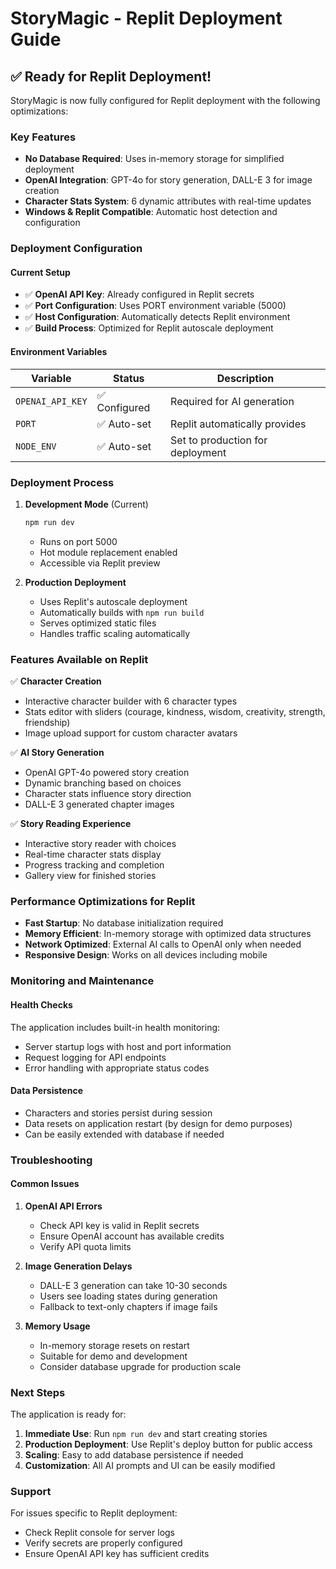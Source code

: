 # StoryMagic - Replit Deployment Guide

## ✅ Ready for Replit Deployment!

StoryMagic is now fully configured for Replit deployment with the following optimizations:

### Key Features
- **No Database Required**: Uses in-memory storage for simplified deployment
- **OpenAI Integration**: GPT-4o for story generation, DALL-E 3 for image creation
- **Character Stats System**: 6 dynamic attributes with real-time updates
- **Windows & Replit Compatible**: Automatic host detection and configuration

### Deployment Configuration

#### Current Setup
- ✅ **OpenAI API Key**: Already configured in Replit secrets
- ✅ **Port Configuration**: Uses PORT environment variable (5000)
- ✅ **Host Configuration**: Automatically detects Replit environment
- ✅ **Build Process**: Optimized for Replit autoscale deployment

#### Environment Variables
| Variable | Status | Description |
|----------|---------|-------------|
| `OPENAI_API_KEY` | ✅ Configured | Required for AI generation |
| `PORT` | ✅ Auto-set | Replit automatically provides |
| `NODE_ENV` | ✅ Auto-set | Set to production for deployment |

### Deployment Process

1. **Development Mode** (Current)
   ```bash
   npm run dev
   ```
   - Runs on port 5000
   - Hot module replacement enabled
   - Accessible via Replit preview

2. **Production Deployment**
   - Uses Replit's autoscale deployment
   - Automatically builds with `npm run build`
   - Serves optimized static files
   - Handles traffic scaling automatically

### Features Available on Replit

✅ **Character Creation**
- Interactive character builder with 6 character types
- Stats editor with sliders (courage, kindness, wisdom, creativity, strength, friendship)
- Image upload support for custom character avatars

✅ **AI Story Generation**
- OpenAI GPT-4o powered story creation
- Dynamic branching based on choices
- Character stats influence story direction
- DALL-E 3 generated chapter images

✅ **Story Reading Experience**
- Interactive story reader with choices
- Real-time character stats display
- Progress tracking and completion
- Gallery view for finished stories

### Performance Optimizations for Replit

- **Fast Startup**: No database initialization required
- **Memory Efficient**: In-memory storage with optimized data structures
- **Network Optimized**: External AI calls to OpenAI only when needed
- **Responsive Design**: Works on all devices including mobile

### Monitoring and Maintenance

#### Health Checks
The application includes built-in health monitoring:
- Server startup logs with host and port information
- Request logging for API endpoints
- Error handling with appropriate status codes

#### Data Persistence
- Characters and stories persist during session
- Data resets on application restart (by design for demo purposes)
- Can be easily extended with database if needed

### Troubleshooting

#### Common Issues
1. **OpenAI API Errors**
   - Check API key is valid in Replit secrets
   - Ensure OpenAI account has available credits
   - Verify API quota limits

2. **Image Generation Delays**
   - DALL-E 3 generation can take 10-30 seconds
   - Users see loading states during generation
   - Fallback to text-only chapters if image fails

3. **Memory Usage**
   - In-memory storage resets on restart
   - Suitable for demo and development
   - Consider database upgrade for production scale

### Next Steps

The application is ready for:
1. **Immediate Use**: Run `npm run dev` and start creating stories
2. **Production Deployment**: Use Replit's deploy button for public access
3. **Scaling**: Easy to add database persistence if needed
4. **Customization**: All AI prompts and UI can be easily modified

### Support

For issues specific to Replit deployment:
- Check Replit console for server logs
- Verify secrets are properly configured
- Ensure OpenAI API key has sufficient credits